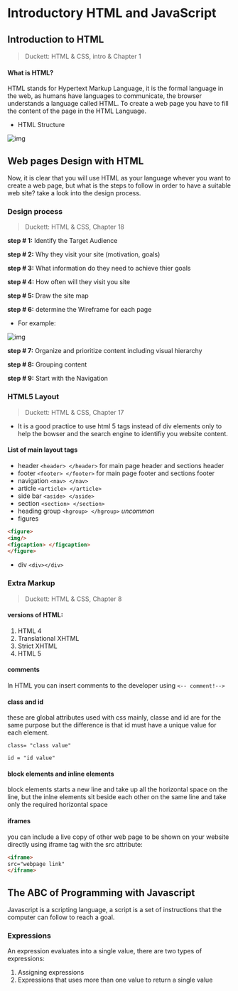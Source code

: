 # Introductory HTML and JavaScript

## Introduction to HTML
> Duckett: HTML & CSS, intro & Chapter 1

#### What is HTML? 
HTML stands for Hypertext Markup Language, it is the formal language in the web, as humans have languages to communicate, the browser understands a language called HTML. To create a web page you have to fill the content of the page in the HTML Language.

* HTML Structure

![img](https://external-content.duckduckgo.com/iu/?u=https%3A%2F%2Fcsveda.com%2Fwp-content%2Fuploads%2F2020%2F02%2FHTML_Structure.png&f=1&nofb=1)


## Web pages Design with HTML

Now, it is clear that you will use HTML as your language whever you want to create a web page, but what is the steps to follow in order to have a suitable web site? take a look  into the design process.

### Design process
> Duckett: HTML & CSS, Chapter 18 

**step \# 1:** Identify the Target Audience

**step \# 2:** Why they visit your site (motivation, goals)

**step \# 3:** What information do they need to achieve thier goals

**step \# 4:** How often will they visit you site

**step \# 5:** Draw the site map

**step \# 6:** determine the Wireframe  for each page

- For example:

![img](https://external-content.duckduckgo.com/iu/?u=http%3A%2F%2Fdontcodetired.com%2Fblog%2Fimage.axd%3Fpicture%3D2012%252f7%252fSemanticStrucuralWireframe600.png&f=1&nofb=1)


**step \# 7:** Organize and prioritize content including visual hierarchy

**step \# 8:** Grouping content

**step \# 9:** Start with the Navigation




###  HTML5 Layout 
> Duckett: HTML & CSS, Chapter 17 

- It is a good practice to use html 5 tags instead of div elements only to help the bowser and the search engine to identifiy you website content.

#### List of main layout tags
- header `<header> </header>` for main page header and sections header
- footer `<footer> </footer>` for main page footer and sections footer
- navigation `<nav> </nav>`
- article `<article> </article>`
- side bar `<aside> </aside>`
- section `<section> </section>`
- heading group `<hgroup> </hgroup>` *uncommon*
- figures 

```html
<figure> 
<img/> 
<figcaption> </figcaption>
</figure>
```
- div `<div></div>` 


### Extra Markup
> Duckett: HTML & CSS, Chapter 8 

#### versions of HTML:
1. HTML 4
2. Translational XHTML
3. Strict XHTML
4. HTML 5  


#### comments
In HTML you can insert comments to the developer using `<-- comment!-->`

#### class and id
these are global attributes used with css mainly, classe and id are for the same purpose but the difference is that id must have a unique value for each element.

`class= "class value"`

`id = "id value"`

#### block elements and inline elements
block elements starts a new line and take up all the horizontal space on the line, but the inlne elements sit beside each other on the same line and take only the required horizontal space
#### iframes
you can include a live copy of other web page to be shown on your website directly using iframe tag with the src attribute:

```html
<iframe>
src="webpage link"
</iframe>
``` 


## The ABC of Programming with Javascript

Javascript is a scripting language, a script is a set of instructions that the computer can follow to reach a goal.



### Expressions

An expression evaluates into a single value, there are two types of expressions:
1. Assigning expressions
2. Expressions that uses more than one value to return a single value



